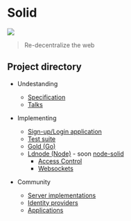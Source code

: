 # Solid
[![](https://img.shields.io/badge/project-Solid-7C4DFF.svg?style=flat-square)](https://github.com/solid/solid)
> Re-decentralize the web

## Project directory

- Undestanding
  - [Specification](https://github.com/solid/solid-spec)
  - [Talks](https://github.com/solid/talks)

- Implementing
  - [Sign-up/Login application](https://github.com/solid/solid-signup)
  - [Test suite](https://github.com/solid/solid-tests)
  - [Gold (Go)](https://github.com/linkeddata/gold)
  - [Ldnode (Node)](https://github.com/linkeddata/ldnode) - soon [node-solid](https://github.com/nicola/node-solid)
    - [Access Control](https://github.com/solid/node-solid-acl)
    - [Websockets](https://github.com/solid/node-solid-ws)

- Community
  - [Server implementations](https://github.com/solid/solid-platform)
  - [Identity providers](https://github.com/solid/solid-idps)
  - [Applications](https://github.com/solid/solid-apps)
